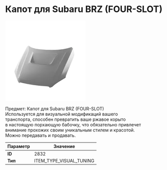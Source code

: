# Капот для Subaru BRZ (FOUR-SLOT)

![Item Image](../img/2832.webp?raw=true)

Предмет: Капот для Subaru BRZ (FOUR-SLOT)<br>Используется для визуальной модификаций вашего<br>транспорта, способен превратить ваше ржавое корыто<br>в настоящую порхающую бабочку, что обязательно привлечет<br>внимание прохожих своим уникальным стилем и красотой.<br>Можно передавать и продавать.


| Параметр | Значение |
|----------|----------|
| **ID** | 2832 |
| **Тип** | ITEM_TYPE_VISUAL_TUNING |

